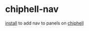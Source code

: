 # chiphell-nav

[install](https://greasyfork.org/zh-CN/scripts/372520-chiphell-nav) to add nav to panels on [chiphell](https://www.chiphell.com/)
